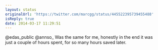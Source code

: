```yaml
---
layout: status
originalUrl: 'https://twitter.com/marcgg/status/445522395739455488'
isReply: true
date: 2014-03-17 11:29:51
---
```


@edas_public @annso_ Was the same for me, honestly in the end it was just a couple of hours spent, for so many hours saved later.
